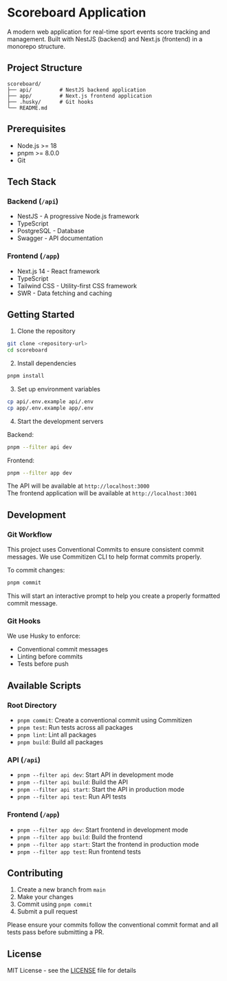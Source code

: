 # Scoreboard Application

A modern web application for real-time sport events score tracking and management. Built with NestJS (backend) and Next.js (frontend) in a monorepo structure.

## Project Structure

```
scoreboard/
├── api/         # NestJS backend application
├── app/         # Next.js frontend application
├── .husky/      # Git hooks
└── README.md
```

## Prerequisites

- Node.js >= 18
- pnpm >= 8.0.0
- Git

## Tech Stack

### Backend (`/api`)

- NestJS - A progressive Node.js framework
- TypeScript
- PostgreSQL - Database
- Swagger - API documentation

### Frontend (`/app`)

- Next.js 14 - React framework
- TypeScript
- Tailwind CSS - Utility-first CSS framework
- SWR - Data fetching and caching

## Getting Started

1. Clone the repository

```bash
git clone <repository-url>
cd scoreboard
```

2. Install dependencies

```bash
pnpm install
```

3. Set up environment variables

```bash
cp api/.env.example api/.env
cp app/.env.example app/.env
```

4. Start the development servers

Backend:

```bash
pnpm --filter api dev
```

Frontend:

```bash
pnpm --filter app dev
```

The API will be available at `http://localhost:3000`  
The frontend application will be available at `http://localhost:3001`

## Development

### Git Workflow

This project uses Conventional Commits to ensure consistent commit messages. We use Commitizen CLI to help format commits properly.

To commit changes:

```bash
pnpm commit
```

This will start an interactive prompt to help you create a properly formatted commit message.

### Git Hooks

We use Husky to enforce:

- Conventional commit messages
- Linting before commits
- Tests before push

## Available Scripts

### Root Directory

- `pnpm commit`: Create a conventional commit using Commitizen
- `pnpm test`: Run tests across all packages
- `pnpm lint`: Lint all packages
- `pnpm build`: Build all packages

### API (`/api`)

- `pnpm --filter api dev`: Start API in development mode
- `pnpm --filter api build`: Build the API
- `pnpm --filter api start`: Start the API in production mode
- `pnpm --filter api test`: Run API tests

### Frontend (`/app`)

- `pnpm --filter app dev`: Start frontend in development mode
- `pnpm --filter app build`: Build the frontend
- `pnpm --filter app start`: Start the frontend in production mode
- `pnpm --filter app test`: Run frontend tests

## Contributing

1. Create a new branch from `main`
2. Make your changes
3. Commit using `pnpm commit`
4. Submit a pull request

Please ensure your commits follow the conventional commit format and all tests pass before submitting a PR.

## License

MIT License - see the [LICENSE](LICENSE) file for details
